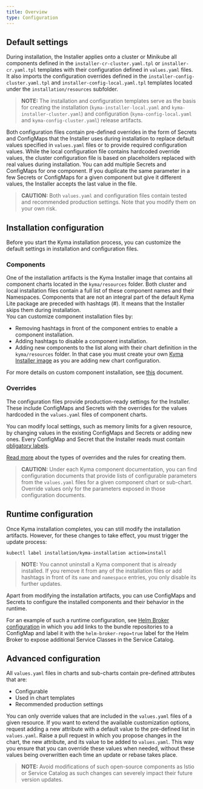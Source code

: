 ```yaml
---
title: Overview
type: Configuration
---
```


## Default settings

During installation, the Installer applies onto a cluster or Minikube all components defined in the `installer-cr-cluster.yaml.tpl` or `installer-cr.yaml.tpl` templates with their configuration defined in `values.yaml` files. It also imports the configuration overrides defined in the `installer-config-cluster.yaml.tpl` and `installer-config-local.yaml.tpl` templates located under the `installation/resources` subfolder.

> **NOTE:** The installation and configuration templates serve as the basis for creating the installation (`kyma-installer-local.yaml` and `kyma-installer-cluster.yaml`) and configuration (`kyma-config-local.yaml` and `kyma-config-cluster.yaml`) release artifacts.

Both configuration files contain pre-defined overrides in the form of Secrets and ConfigMaps that the Installer uses during installation to replace default values specified in `values.yaml` files or to provide required configuration values. While the local configuration file contains hardcoded override values, the cluster configuration file is based on placeholders replaced with real values during installation.
You can add multiple Secrets and ConfigMaps for one component. If you duplicate the same parameter in a few Secrets or ConfigMaps for a given component but give it different values, the Installer accepts the last value in the file.

>**CAUTION:** Both `values.yaml` and configuration files contain tested and recommended production settings. Note that you modify them on your own risk.

## Installation configuration

Before you start the Kyma installation process, you can customize the default settings in installation and configuration files.

### Components

One of the installation artifacts is the Kyma Installer image that contains all component charts located in the `kyma/resources` folder. Both cluster and local installation files contain a full list of these component names and their Namespaces.
Components that are not an integral part of the default Kyma Lite package are preceded with hashtags (#). It means that the Installer skips them during installation.   
You can customize component installation files by:
- Removing hashtags in front of the component entries to enable a component installation.
- Adding hashtags to disable a component installation.
- Adding new components to the list along with their chart definition in the `kyma/resources` folder. In that case you must create your own [Kyma Installer image](#installation-use-your-own-kyma-installer-image) as you are adding new chart configuration.

For more details on custom component installation, see [this](#configuration-custom-component-installation) document.

### Overrides

The configuration files provide production-ready settings for the Installer. These include ConfigMaps and Secrets with the overrides for the values hardcoded in the `values.yaml` files of component charts.

You can modify local settings, such as memory limits for a given resource, by changing values in the existing ConfigMaps and Secrets or adding new ones. Every ConfigMap and Secret that the Installer reads must contain [obligatory labels](#configuration-helm-overrides-for-kyma-installation-user-defined-overrides).

[Read more](#configuration-helm-overrides-for-kyma-installation) about the types of overrides and the rules for creating them.

> **CAUTION:** Under each Kyma component documentation, you can find configuration documents that provide lists of configurable parameters from the `values.yaml` files for a given component chart or sub-chart. Override values only for the parameters exposed in those configuration documents.

## Runtime configuration

Once Kyma installation completes, you can still modify the installation artifacts. However, for these changes to take effect, you must trigger the update process:  

```
kubectl label installation/kyma-installation action=install
```

>**NOTE:** You cannot uninstall a Kyma component that is already installed. If you remove it from any of the installation files or add hashtags in front of its `name` and `namespace` entries, you only disable its further updates.

Apart from modifying the installation artifacts, you can use ConfigMaps and Secrets to configure the installed components and their behavior in the runtime.

For an example of such a runtime configuration, see [Helm Broker configuration](/components/helm-broker/#configuration-configuration) in which you add links to the bundle repositories to a ConfigMap and label it with the `helm-broker-repo=true` label for the Helm Broker to expose additional Service Classes in the Service Catalog.

## Advanced configuration

All `values.yaml` files in charts and sub-charts contain pre-defined attributes that are:
- Configurable
- Used in chart templates
- Recommended production settings

You can only override values that are included in the `values.yaml` files of a given resource. If you want to extend the available customization options, request adding a new attribute with a default value to the pre-defined list in `values.yaml`. Raise a pull request in which you propose changes in the chart, the new attribute, and its value to be added to `values.yaml`. This way you ensure that you can override these values when needed, without these values being overwritten each time an update or rebase takes place.

>**NOTE:** Avoid modifications of such open-source components as Istio or Service Catalog as such changes can severely impact their future version updates.
